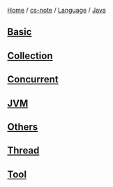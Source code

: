 [Home](https://mengxianbin.github.io) /
[cs-note](https://mengxianbin.github.io/cs-note/content) /
[Language](https://mengxianbin.github.io/cs-note/content/Language) /
[Java](https://mengxianbin.github.io/cs-note/content/Language/Java)

## [Basic](https://mengxianbin.github.io/cs-note/content/Language/Java/Basic)

## [Collection](https://mengxianbin.github.io/cs-note/content/Language/Java/Collection)

## [Concurrent](https://mengxianbin.github.io/cs-note/content/Language/Java/Concurrent)

## [JVM](https://mengxianbin.github.io/cs-note/content/Language/Java/JVM)

## [Others](https://mengxianbin.github.io/cs-note/content/Language/Java/Others)

## [Thread](https://mengxianbin.github.io/cs-note/content/Language/Java/Thread)

## [Tool](https://mengxianbin.github.io/cs-note/content/Language/Java/Tool)
